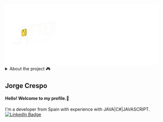 <div align="center">
	<br>
	<a href="https://github.com/jorgeccst">
		<img src="img/logojuego.svg" width="800" height="200">
	</a>
	<br>
</div>
<details>
<summary>About the project 🎮</summary>
	<p>
	16-bit style pixel art top down RPG being developed by a small team in our free time on Unity engine, expected platform: PC.
	</p>
	<img src="img/Capture.PNG" width="500px" height="300px"/>
</details>

Jorge Crespo
----------------
#### Hello! Welcome to my profile.👋
I'm a developer from Spain with experience with JAVA|C#|JAVASCRIPT.
<br>
[![LinkedIn Badge](https://img.shields.io/badge/LinkedIn-0077B5?style=for-the-badge&logo=linkedin&logoColor=white)](https://www.linkedin.com/in/jorge-crespo-3b8599262/)


